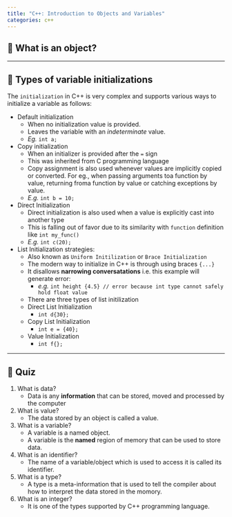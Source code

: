 ```yaml
---
title: "C++: Introduction to Objects and Variables"
categories: c++
---
```


## 🤔 What is an object?

---

## 🔄 Types of variable initializations

The `initialization` in C++ is very complex and supports various ways to initialize a variable as follows:
- Default initialization
  - When no initialization value is provided.
  - Leaves the variable with an _indeterminate_ value.
  - _Eg._ `int a;`
- Copy initialization
  - When an initializer is provided after the `=` sign
  - This was inherited from C programming language
  - Copy assignment is also used whenever values are implicitly copied or converted. For eg., when passing arguments toa function by value, returning froma function by value or catching exceptions by value.
  - _E.g._ `int b = 10;`
- Direct Initialization
  - Direct initialization is also used when a value is explicitly cast into another type
  - This is falling out of favor due to its similarity with `function` definition like `int my_func()`
  - _E.g._ `int c(20);`
- List Initialization strategies:
  - Also known as `Uniform Initilization` or `Brace Initialization`
  - The modern way to initialize in C++ is through using braces `{...}`
  - It disallows **narrowing conversatations** i.e. this example will generate error:
    - _e.g._ `int height {4.5} // error because int type cannot safely hold float value`
  - There are three types of list initilization
  - Direct List Initialization
    - `int d{30};`
  - Copy List Initialization
    - `int e = {40};`
  - Value Initialization
    - `int f{};`

---

## 📝 Quiz

1. What is data?
   - Data is any **information** that can be stored, moved and processed by the computer
2. What is value?
   - The data stored by an object is called a value.
3. What is a variable?
   - A variable is a named object.
   - A variable is the **named** region of memory that can be used to store data.
4. What is an identifier?
   - The name of a variable/object which is used to access it is called its identifier.
5. What is a type?
   - A type is a meta-information that is used to tell the compiler about how to interpret the data stored in the momory.
6. What is an integer?
   - It is one of the types supported by C++ programming language.
